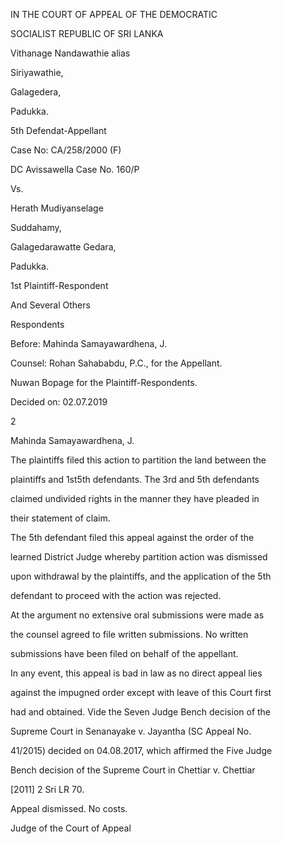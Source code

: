 IN THE COURT OF APPEAL OF THE DEMOCRATIC

SOCIALIST REPUBLIC OF SRI LANKA

Vithanage Nandawathie alias

Siriyawathie,

Galagedera,

Padukka.

5th Defendat-Appellant

Case No: CA/258/2000 (F)

DC Avissawella Case No. 160/P

Vs.

Herath Mudiyanselage

Suddahamy,

Galagedarawatte Gedara,

Padukka.

1st Plaintiff-Respondent

And Several Others

Respondents

Before: Mahinda Samayawardhena, J.

Counsel: Rohan Sahababdu, P.C., for the Appellant.

Nuwan Bopage for the Plaintiff-Respondents.

Decided on: 02.07.2019

2

Mahinda Samayawardhena, J.

The plaintiffs filed this action to partition the land between the

plaintiffs and 1st5th defendants. The 3rd and 5th defendants

claimed undivided rights in the manner they have pleaded in

their statement of claim.

The 5th defendant filed this appeal against the order of the

learned District Judge whereby partition action was dismissed

upon withdrawal by the plaintiffs, and the application of the 5th

defendant to proceed with the action was rejected.

At the argument no extensive oral submissions were made as

the counsel agreed to file written submissions. No written

submissions have been filed on behalf of the appellant.

In any event, this appeal is bad in law as no direct appeal lies

against the impugned order except with leave of this Court first

had and obtained. Vide the Seven Judge Bench decision of the

Supreme Court in Senanayake v. Jayantha (SC Appeal No.

41/2015) decided on 04.08.2017, which affirmed the Five Judge

Bench decision of the Supreme Court in Chettiar v. Chettiar

[2011] 2 Sri LR 70.

Appeal dismissed. No costs.

Judge of the Court of Appeal